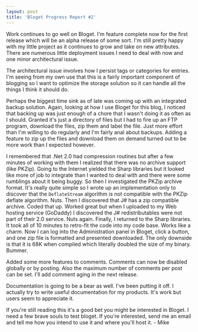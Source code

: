 ```yaml
---
layout: post  
title: 'Bloget Progress Report #2'
---
```

Work continues to go well on Bloget. I'm feature complete now for the first release which will be an alpha release of some sort. I'm still pretty happy with my little project as it continues to grow and take on new attributes. There are numerous little deployment issues I need to deal with now and one minor architectural issue.

The architectural issue involves how I persist tags or categories for entries. I'm seeing from my own use that this is a fairly important component of blogging so I want to optimize the storage solution so it can handle all the things I think it should do.

Perhaps the biggest time sink as of late was coming up with an integrated backup solution. Again, looking at how I use Bloget for this blog, I noticed that backing up was just enough of a chore that I wasn't doing it as often as I should. Granted it's just a directory of files but I had to fire up an FTP program, download the files, zip them and label the file. Just more effort than I'm willing to do regularly and I'm fairly anal about backups. Adding a feature to zip up the files and download them on demand turned out to be more work than I expected however.

I remembered that .Net 2.0 had compression routines but after a few minutes of working with them I realized that there was no archive support (like PKZip). Going to the Internet yielded the Sharp libraries but it looked like more of job to integrate than I wanted to deal with and there were some rumblings about it being buggy. So then I investigated the PKZip archive format. It's really quite simple so I wrote up an implementation only to discover that the `DeflateStream` algorithm is not compatible with the PKZip deflate algorithm. Nuts. Then I discovered that J# has a zip compatible archive. Coded that up. Worked great but when I uploaded to my Web hosting service (GoDaddy) I discovered the J# redistributables were not part of their 2.0 service. Nuts again. Finally, I returned to the Sharp libraries. It took all of 10 minutes to retro-fit the code into my code base. Works like a charm. Now I can log into the Administration panel in Bloget, click a button, and one zip file is formatted and presented downloaded. The only downside is that it is 68K when compiled which literally doubled the size of my binary. Bummer.

Added some more features to comments. Comments can now be disabled globally or by posting. Also the maximum number of comments per post can be set. I'll add comment aging in the next release.

Documentation is going to be a bear as well. I've been putting it off. I actually try to write useful documentation for my products. It's work but users seem to appreciate it.

If you're still reading this it's a good bet you might be interested in Bloget. I need a few brave souls to test bloget. If you're interested, send me an email and tell me how you intend to use it and where you'll host it. - Mike
